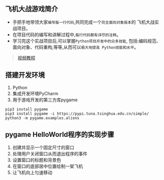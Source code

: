 ## 飞机大战游戏简介
- 手把手地带领大家`编写每一行代码`,共同完成一个`完全面向对象版本`的
飞机大战实战项目。
- 在项目代码的编写和讲解过程中,`每行代码都有详尽的注释`。
- 学习完这个实战项目后,可以掌握`Python项目开发中的众多技能`,
包括:编码规范、面向对象、代码重构,等等,从而可以`极大地提高
Python技能和水平`。
> [视频教程](https://edu.51cto.com/course/19962.html)


## 搭建开发环境
1. Python 
2. 集成开发环境PyCharm
3. 用于游戏开发的第三方库pygame
```
pip3 install pygame
pip3 install pygame -i https://pypi.tuna.tsinghua.edu.cn/simple/
python3 -m pygame.examples.aliens
```

## pygame HelloWorld程序的实现步骤
1. 创建并显示一个固定尺寸的窗口
2. 处理用户关闭窗口从而退出程序的事件
3. 设置窗口的标题和背景色
4. 在窗口的底部居中位置绘制一架飞机
5. 让飞机向上匀速移动
